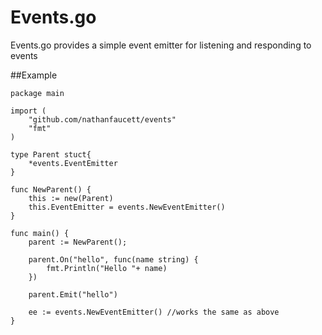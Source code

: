Events.go
=====

Events.go provides a simple event emitter for listening and responding to events

##Example
```
package main

import (
	"github.com/nathanfaucett/events"
	"fmt"
)

type Parent stuct{
	*events.EventEmitter
}

func NewParent() {
	this := new(Parent)
	this.EventEmitter = events.NewEventEmitter()
}

func main() {
	parent := NewParent();
	
	parent.On("hello", func(name string) {
		fmt.Println("Hello "+ name)
	})
	
	parent.Emit("hello")
	
	ee := events.NewEventEmitter() //works the same as above
}
```